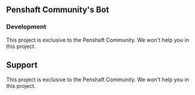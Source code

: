 ## Penshaft Community's Bot

### Development 

This project is exclusive to the Penshaft Community. We won't help you in this project.

## Support 

This project is exclusive to the Penshaft Community. We won't help you in this project.

